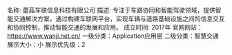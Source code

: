 名称: 蘑菇车联信息科技有限公司
描述: 专注于车路协同和智能驾驶领域，提供智能交通解决方案，通过构建车联网平台，实现车辆与道路基础设施之间的信息交互和协同控制，推动智能交通的发展和应用。
成立时间: 2017年
官网网站：https://www.wanji.net.cn/
一级分类：Application应用层
二级分类：智慧交通
展示大小：小
展示优先级：2
